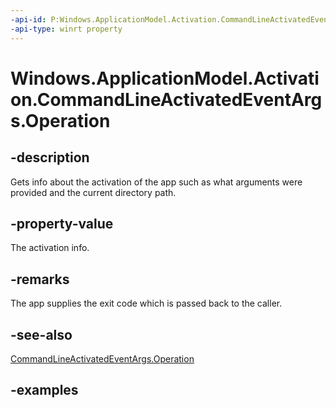 ```yaml
---
-api-id: P:Windows.ApplicationModel.Activation.CommandLineActivatedEventArgs.Operation
-api-type: winrt property
---
```


<!-- Property syntax.
public CommandLineActivationOperation Operation { get; }
-->

# Windows.ApplicationModel.Activation.CommandLineActivatedEventArgs.Operation

## -description
Gets info about the activation of the app such as what arguments were provided and the current directory path.

## -property-value
The activation info.

## -remarks
The app supplies the exit code which is passed back to the caller.
 
## -see-also
[CommandLineActivatedEventArgs.Operation](commandlineactivatedeventargs_operation.md)

## -examples
